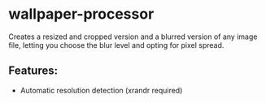 # wallpaper-processor
Creates a resized and cropped version and a blurred version of any image file, letting you choose the blur level and opting for pixel spread.
## Features:
- Automatic resolution detection (<addr>xrandr</addr> required)